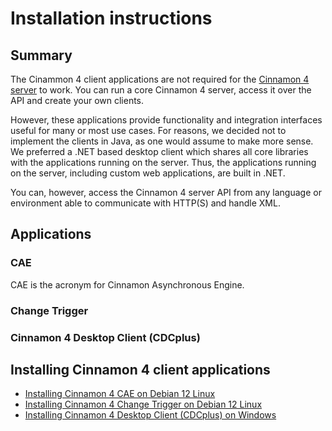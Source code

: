# Installation instructions
## Summary
The Cinammon 4 client applications are not required for the [Cinnamon 4 server](https://github.com/dewarim/cinnamon4/tree/master) to work. You can run a core Cinnamon 4 server, access it over the API and create your own clients.

However, these applications provide functionality and integration interfaces useful for many or most use cases.
For reasons, we decided not to implement the clients in Java, as one would assume to make more sense. We preferred a .NET based desktop client which shares all core libraries with the applications running on the server.
Thus, the applications running on the server, including custom web applications, are built in .NET.

You can, however, access the Cinnamon 4 server API from any language or environment able to communicate with HTTP(S) and handle XML.

## Applications
### CAE
CAE is the acronym for Cinnamon Asynchronous Engine.

### Change Trigger

### Cinnamon 4 Desktop Client (CDCplus)

## Installing Cinnamon 4 client applications

* [Installing Cinnamon 4 CAE on Debian 12 Linux](t-installation-cae-debian12.md)
* [Installing Cinnamon 4 Change Trigger on Debian 12 Linux](t-installation-changetrigger-debian12.md)
* [Installing Cinnamon 4 Desktop Client (CDCplus) on Windows](t-installation-cdcplus-windows.md)
